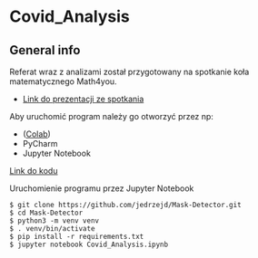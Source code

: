 # Covid_Analysis

## General info

Referat wraz z analizami został przygotowany na spotkanie koła matematycznego Math4you.

 - [Link do prezentacji ze spotkania](https://github.com/jedrzejd/Covid_Analysis/blob/main/Covid-19_analysis.pdf)

Aby uruchomić  program należy go otworzyć  przez np: 
 - ([Colab](https://colab.research.google.com))
 - PyCharm
 - Jupyter Notebook

[Link do kodu](https://github.com/jedrzejd/Covid_Analysis/blob/main/Covid_Analysis.ipynb)

Uruchomienie programu przez Jupyter Notebook

```
$ git clone https://github.com/jedrzejd/Mask-Detector.git
$ cd Mask-Detector
$ python3 -m venv venv
$ . venv/bin/activate
$ pip install -r requirements.txt
$ jupyter notebook Covid_Analysis.ipynb
```

